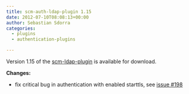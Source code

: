 ```yaml
---
title: scm-auth-ldap-plugin 1.15
date: 2012-07-10T08:08:13+00:00
author: Sebastian Sdorra
categories:
  - plugins
  - authentication-plugins

---
```

Version 1.15 of the [scm-ldap-plugin](https://github.com/scm-manager/scm-ldap-plugin) is available for download.

**Changes:**

- fix critical bug in authentication with enabled starttls, see [issue #198](https://github.com/scm-manager/scm-manager/issues/198)
